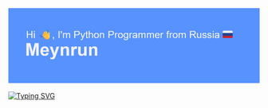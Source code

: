 <img src="/header.png"/>

[![Typing SVG](https://readme-typing-svg.demolab.com?font=Cascadia+Mono&size=28&duration=3000&pause=1000&width=435&lines=Python;Network;Encryption;Freedom)](https://git.io/typing-svg)
